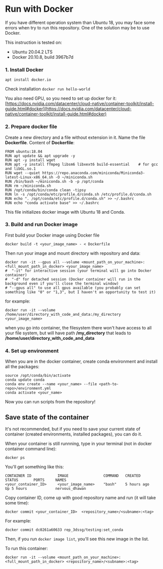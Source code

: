 # Run with Docker
If you have different operation system than Ubuntu 18, you may face some errors when try to run this repository. One of the solution may be to use Docker.

This instruction is tested on: 
- Ubuntu 20.04.2 LTS
- Docker 20.10.8, build 3967b7d

### 1. Install Docker
`apt install docker.io`

Check installation
`docker run hello-world`

You also need GPU, so you need to set up docker for it:
[https://docs.nvidia.com/datacenter/cloud-native/container-toolkit/install-guide.html#docker](https://docs.nvidia.com/datacenter/cloud-native/container-toolkit/install-guide.html#docker)

### 2. Prepare docker file
Create a new directory and a file without extension in it. Name the file **Dockerfile**.
Content of **Dockerfile**:
```   
FROM ubuntu:18.04
RUN apt update && apt upgrade -y
RUN apt -y install wget
RUN apt -y install ffmpeg libsm6 libxext6 build-essential	 # for gcc and libGL.so.1
RUN wget --quiet https://repo.anaconda.com/miniconda/Miniconda3-latest-Linux-x86_64.sh -O ~/miniconda.sh
RUN /bin/bash ~/miniconda.sh -b -p /opt/conda
RUN rm ~/miniconda.sh 
RUN /opt/conda/bin/conda clean -tipsy
RUN ln -s /opt/conda/etc/profile.d/conda.sh /etc/profile.d/conda.sh
RUN echo ". /opt/conda/etc/profile.d/conda.sh" >> ~/.bashrc
RUN echo "conda activate base" >> ~/.bashrc
   ```

This file initializes docker image with Ubuntu 18 and Conda.

### 3. Build and run Docker image

First build your Docker image using Docker file
```
docker build -t <your_image_name> - < Dockerfile
```
Then run your image and mount directory with repository and data:
```
docker run -it --gpus all --volume <mount_path_on_your_machine>:<full_mount_path_in_docker> <your_image_name>
#  "-it" for interactive session (your terminal will go into Docker container)
#  "-d" for detached session (Docker container will run in the background even if you'll close the terminal window)
# "--gpus all" to use all gpus available (you probably can set something like "0" or "1,3", but I haven't an opportunity to test it)
```
for example:
```
docker run -it --volume /home/user/directory_with_code_and_data:/my_directory <your_image_name>
```
when you go into container, the filesystem there won't have access to all your file system, but will have path 
**/my_directory** that leads to **/home/user/directory_with_code_and_data**

### 4. Set up environment

When you are in the docker container, create conda environment and install all the packages:
```
source /opt/conda/bin/activate
conda update conda
conda env create --name <your_name> --file <path-to-repo>/environment.yml 
conda activate <your_name>
```

Now you can run scripts from the repository!

## Save state of the container

It's not recommended, but if you need to save your current state of container (created environments, installed packages), you can do it.

When your container is still runnning, type in your terminal (not in docker container command line):
```
docker ps
```
You'll get something like this:
```
CONTAINER ID            IMAGE                COMMAND   CREATED       STATUS       PORTS     NAMES
<your_container_ID>     <your_image_name>    "bash"    5 hours ago   Up 5 hours             nervous_dhawan
```
Copy container ID, come up with good repository name and run (it will take some time):
```
docker commit <your_container_ID>  <repository_name>/<subname>:<tag>
```
For example:
```
docker commit dc0261a60633 rep_3dssg/testing:set_conda
```
Then, if you run `docker image list`, you'll see this new image in the list. 

To run this container:
```
docker run -it --volume <mount_path_on_your_machine>:<full_mount_path_in_docker> <repository_name>/<subname>:<tag>
```
